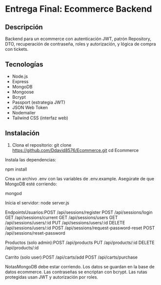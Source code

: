 # Entrega Final: Ecommerce Backend

## Descripción
Backend para un ecommerce con autenticación JWT, patrón Repository, DTO, recuperación de contraseña, roles y autorización, y lógica de compra con tickets.

## Tecnologías
- Node.js
- Express
- MongoDB
- Mongoose
- Bcrypt
- Passport (estrategia JWT)
- JSON Web Token
- Nodemailer
- Tailwind CSS (interfaz web)

## Instalación
1. Clona el repositorio:
   git clone https://github.com/Ddavid8576/Ecommerce.git
   cd Ecommerce

Instala las dependencias:

npm install

Crea un archivo .env con las variables de .env.example.
Asegúrate de que MongoDB esté corriendo:

mongod

Inicia el servidor:
node server.js

EndpointsUsuarios:POST /api/sessions/register
POST /api/sessions/login
GET /api/sessions/current
GET /api/sessions/users
GET /api/sessions/users/:id
PUT /api/sessions/users/:id
DELETE /api/sessions/users/:id
POST /api/sessions/request-password-reset
POST /api/sessions/reset-password

Productos (solo admin):POST /api/products
PUT /api/products/:id
DELETE /api/products/:id

Carrito (solo user):POST /api/carts/add
POST /api/carts/purchase

NotasMongoDB debe estar corriendo.
Los datos se guardan en la base de datos ecommerce.
Las contraseñas se encriptan con bcrypt.
Las rutas protegidas usan JWT y autorización por roles.

